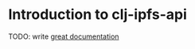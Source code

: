 # Introduction to clj-ipfs-api

TODO: write [great documentation](http://jacobian.org/writing/what-to-write/)
